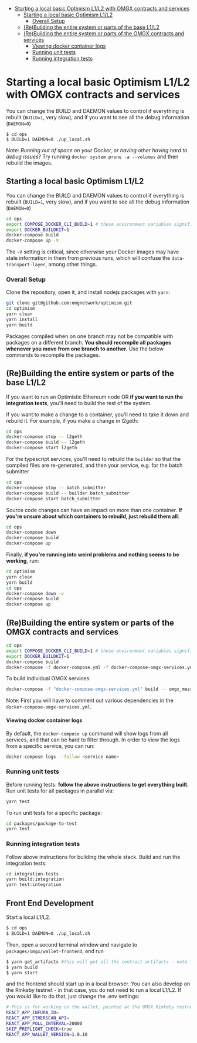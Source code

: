 - [Starting a local basic Optimism L1/L2 with OMGX contracts and services](#starting-a-local-basic-optimism-l1-l2-with-omgx-contracts-and-services)
  * [Starting a local basic Optimism L1/L2](#starting-a-local-basic-optimism-l1-l2)
    + [Overall Setup](#overall-setup)
  * [(Re)Building the entire system or parts of the base L1/L2](#-re-building-the-entire-system-or-parts-of-the-base-l1-l2)
  * [(Re)Building the entire system or parts of the OMGX contracts and services](#-re-building-the-entire-system-or-parts-of-the-omgx-contracts-and-services)
      - [Viewing docker container logs](#viewing-docker-container-logs)
    + [Running unit tests](#running-unit-tests)
    + [Running integration tests](#running-integration-tests)

# Starting a local basic Optimism L1/L2 with OMGX contracts and services

You can change the BUILD and DAEMON values to control if everything is rebuilt (`BUILD=1`, very slow), and if you want to see all the debug information (`DAEMON=0`)

```
$ cd ops
$ BUILD=1 DAEMON=0 ./up_local.sh
```

<!-- Normally, after you have built the docker images once, all you have to do is to run:

```bash
$ BUILD=0 DAEMON=0 ./up_local.sh
```

and your computer will use the docker images you built earlier.  -->

Note: _Running out of space on your Docker, or having other having hard to debug issues_? Try running `docker system prune -a --volumes` and then rebuild the images. 

## Starting a local basic Optimism L1/L2

You can change the BUILD and DAEMON values to control if everything is rebuilt (`BUILD=1`, very slow), and if you want to see all the debug information (`DAEMON=0`)

```bash
cd ops
export COMPOSE_DOCKER_CLI_BUILD=1 # these environment variables significantly speed up build time
export DOCKER_BUILDKIT=1
docker-compose build 
docker-compose up -V
```

The `-V` setting is critical, since otherwise your Docker images may have stale information in them from previous runs, which will confuse the `data-transport-layer`, among other things. 

### Overall Setup

Clone the repository, open it, and install nodejs packages with `yarn`:

```bash
git clone git@github.com:omgnetwork/optimism.git
cd optimism
yarn clean
yarn install
yarn build
```

Packages compiled when on one branch may not be compatible with packages on a different branch. **You should recompile all packages whenever you move from one branch to another.** Use the below commands to recompile the packages.

## (Re)Building the entire system or parts of the base L1/L2

If you want to run an Optimistic Ethereum node OR **if you want to run the integration tests**, you'll need to build the rest of the system.

If you want to make a change to a container, you'll need to take it down and rebuild it.
For example, if you make a change in l2geth:

```bash
cd ops
docker-compose stop -- l2geth
docker-compose build -- l2geth
docker-compose start l2geth
```

For the typescript services, you'll need to rebuild the `builder` so that the compiled
files are re-generated, and then your service, e.g. for the batch submitter

```bash
cd ops
docker-compose stop -- batch_submitter
docker-compose build -- builder batch_submitter
docker-compose start batch_submitter
```

Source code changes can have an impact on more than one container.
**If you're unsure about which containers to rebuild, just rebuild them all**:

```bash
cd ops
docker-compose down
docker-compose build
docker-compose up
```

Finally, **if you're running into weird problems and nothing seems to be working**, run:

```bash
cd optimism
yarn clean
yarn build
cd ops
docker-compose down -v
docker-compose build
docker-compose up
```

## (Re)Building the entire system or parts of the OMGX contracts and services

```bash
cd ops
export COMPOSE_DOCKER_CLI_BUILD=1 # these environment variables significantly speed up build time
export DOCKER_BUILDKIT=1
docker-compose build 
docker-compose -f docker-compose.yml -f docker-compose-omgx-services.yml up -V
```

To build individual OMGX services:

```bash
docker-compose -f "docker-compose-omgx-services.yml" build -- omgx_message-relayer-fast
```

Note: First you will have to comment out various dependencies in the `docker-compose-omgx-services.yml`.

#### Viewing docker container logs

By default, the `docker-compose up` command will show logs from all services, and that
can be hard to filter through. In order to view the logs from a specific service, you can run:

```bash
docker-compose logs --follow <service name>
```

### Running unit tests

Before running tests: **follow the above instructions to get everything built.** Run unit tests for all packages in parallel via:

```bash
yarn test
```

To run unit tests for a specific package:

```bash
cd packages/package-to-test
yarn test
```

### Running integration tests

Follow above instructions for building the whole stack. Build and run the integration tests:

```bash
cd integration-tests
yarn build:integration
yarn test:integration
```

## Front End Development

Start a local L1/L2. 

<!-- You can change the BUILD and DAEMON values to control if everything is rebuilt (`BUILD=1`, very slow), and if you want to see all the debug information (`DAEMON=0`) -->

```bash
$ cd ops
$ BUILD=1 DAEMON=0 ./up_local.sh
```

<!-- Typically, you will only have to build everything once, and after that, you can save time by setting `BUILD` to `0`:

```
$ cd ops
$ BUILD=0 DAEMON=1 ./up_local.sh
``` -->

Then, open a second terminal window and navigate to `packages/omgx/wallet-frontend`, and run

```bash
$ yarn get_artifacts #this will get all the contract artifacts - note that this will only work right is you ran yarn build at the top level per instructions
$ yarn build
$ yarn start
```

and the frontend should start up in a local browser. You can also develop on the Rinkeby testnet - in that case, you do not need to run a local L1/L2. If you would like to do that, just change the .env settings:

```bash
# This is for working on the wallet, pointed at the OMGX Rinkeby testnet
REACT_APP_INFURA_ID=
REACT_APP_ETHERSCAN_API=
REACT_APP_POLL_INTERVAL=20000
SKIP_PREFLIGHT_CHECK=true
REACT_APP_WALLET_VERSION=1.0.10
```





